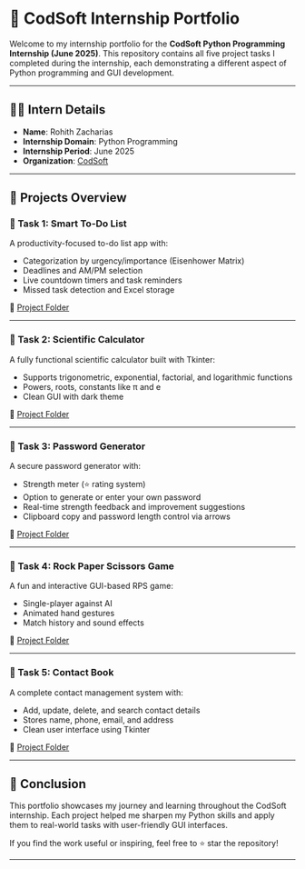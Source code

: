# 💼 CodSoft Internship Portfolio

Welcome to my internship portfolio for the **CodSoft Python Programming Internship (June 2025)**. This repository contains all five project tasks I completed during the internship, each demonstrating a different aspect of Python programming and GUI development.

---

## 👨‍💻 Intern Details

- **Name**: Rohith Zacharias  
- **Internship Domain**: Python Programming  
- **Internship Period**: June 2025  
- **Organization**: [CodSoft](https://www.codsoft.in)

---

## 📁 Projects Overview

### 🔹 Task 1: Smart To-Do List  
A productivity-focused to-do list app with:
- Categorization by urgency/importance (Eisenhower Matrix)
- Deadlines and AM/PM selection
- Live countdown timers and task reminders
- Missed task detection and Excel storage

🔗 [Project Folder](./codsoft_todo_list)

---

### 🔹 Task 2: Scientific Calculator  
A fully functional scientific calculator built with Tkinter:
- Supports trigonometric, exponential, factorial, and logarithmic functions
- Powers, roots, constants like π and e
- Clean GUI with dark theme

🔗 [Project Folder](./codsoft_calculator)

---

### 🔹 Task 3: Password Generator  
A secure password generator with:
- Strength meter (⭐ rating system)
- Option to generate or enter your own password
- Real-time strength feedback and improvement suggestions
- Clipboard copy and password length control via arrows

🔗 [Project Folder](./codsoft_password_generator)

---

### 🔹 Task 4: Rock Paper Scissors Game  
A fun and interactive GUI-based RPS game:
- Single-player against AI
- Animated hand gestures
- Match history and sound effects

🔗 [Project Folder](./codsoft_rock_paper_scissors)

---

### 🔹 Task 5: Contact Book  
A complete contact management system with:
- Add, update, delete, and search contact details
- Stores name, phone, email, and address
- Clean user interface using Tkinter

🔗 [Project Folder](./codsoft_contact_book)

---

## 🏁 Conclusion

This portfolio showcases my journey and learning throughout the CodSoft internship. Each project helped me sharpen my Python skills and apply them to real-world tasks with user-friendly GUI interfaces.

If you find the work useful or inspiring, feel free to ⭐ star the repository!

---
